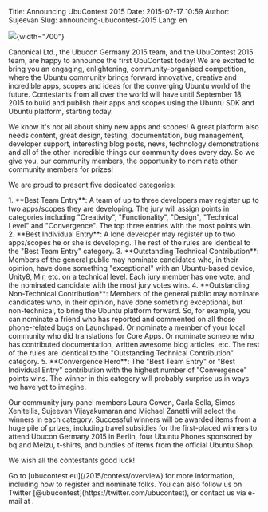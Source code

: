 Title: Announcing UbuContest 2015
Date: 2015-07-17 10:59
Author: Sujeevan
Slug: announcing-ubucontest-2015
Lang: en

![](/sites/ubucon.de/files/ubucontest.png){width="700"}  

Canonical Ltd., the Ubucon Germany 2015 team, and the UbuContest 2015
team, are happy to announce the first UbuContest today! We are excited
to bring you an engaging, enlightening, community-organised competition,
where the Ubuntu community brings forward innovative, creative and
incredible apps, scopes and ideas for the converging Ubuntu world of the
future. Contestants from all over the world will have until September
18, 2015 to build and publish their apps and scopes using the Ubuntu SDK
and Ubuntu platform, starting today.

</p>
We know it's not all about shiny new apps and scopes! A great platform
also needs content, great design, testing, documentation, bug
management, developer support, interesting blog posts, news, technology
demonstrations and all of the other incredible things our community does
every day. So we give you, our community members, the opportunity to
nominate other community members for prizes!

</p>
We are proud to present five dedicated categories:

</p>
1.  **Best Team Entry**: A team of up to three developers may register
    up to two apps/scopes they are developing. The jury will assign
    points in categories including "Creativity", "Functionality",
    "Design", "Technical Level" and "Convergence". The top three entries
    with the most points win.
2.  **Best Individual Entry**: A lone developer may register up to two
    apps/scopes he or she is developing. The rest of the rules are
    identical to the "Best Team Entry" category.
3.  **Outstanding Technical Contribution**: Members of the general
    public may nominate candidates who, in their opinion, have done
    something "exceptional" with an Ubuntu-based device, Unity8, Mir,
    etc. on a technical level. Each jury member has one vote, and the
    nominated candidate with the most jury votes wins.
4.  **Outstanding Non-Technical Contribution**: Members of the general
    public may nominate candidates who, in their opinion, have done
    something exceptional, but non-technical, to bring the Ubuntu
    platform forward. So, for example, you can nominate a friend who has
    reported and commented on all those phone-related bugs on Launchpad.
    Or nominate a member of your local community who did translations
    for Core Apps. Or nominate someone who has contributed
    documentation, written awesome blog articles, etc. The rest of the
    rules are identical to the "Outstanding Technical Contribution"
    category.
5.  **Convergence Hero**: The "Best Team Entry" or "Best Individual
    Entry" contribution with the highest number of "Convergence" points
    wins. The winner in this category will probably surprise us in ways
    we have yet to imagine.

</p>
Our community jury panel members Laura Cowen, Carla Sella, Simos
Xenitellis, Sujeevan Vijayakumaran and Michael Zanetti will select the
winners in each category. Successful winners will be awarded items from
a huge pile of prizes, including travel subsidies for the first-placed
winners to attend Ubucon Germany 2015 in Berlin, four Ubuntu Phones
sponsored by bq and Meizu, t-shirts, and bundles of items from the
official Ubuntu Shop.

</p>
We wish all the contestants good luck!

</p>
Go to [ubucontest.eu](/2015/contest/overview) for more information,
including how to register and nominate folks. You can also follow us on
Twitter [@ubucontest](https://twitter.com/ubucontest), or contact us via
e-mail at <contest@ubucon.de>.

</p>
